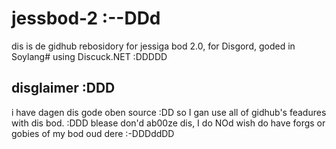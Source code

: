 # jessbod-2 :--DDd
dis is de gidhub rebosidory for jessiga bod 2.0, for Disgord, goded in Soylang# using Discuck.NET :DDDDD

## disglaimer :DDD
i have dagen dis gode oben source :DD so I gan use all of gidhub's feadures with dis bod.  :DDD  blease don'd ab00ze dis, I do NOd wish do have forgs or gobies of my bod oud dere :-DDDddDD
